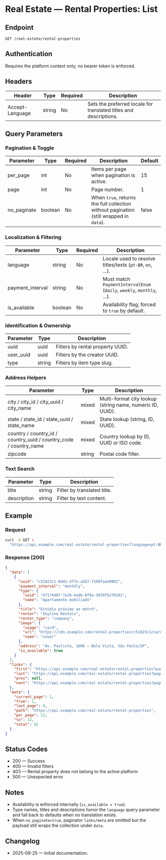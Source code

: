 # Real Estate — Rental Properties: List

## Endpoint

```
GET /real-estate/rental-properties
```

## Authentication

Requires the platform context only; no bearer token is enforced.

## Headers

| Header          | Type   | Required | Description |
| --------------- | ------ | -------- | ----------- |
| Accept-Language | string | No       | Sets the preferred locale for translated titles and descriptions. |

## Query Parameters

### Pagination & Toggle

| Parameter   | Type    | Required | Description | Default |
| ----------- | ------- | -------- | ----------- | ------- |
| per_page    | int     | No       | Items per page when pagination is active. | 15 |
| page        | int     | No       | Page number. | 1 |
| no_paginate | boolean | No       | When `true`, returns the full collection without pagination (still wrapped in `data`). | false |

### Localization & Filtering

| Parameter        | Type   | Required | Description |
| ---------------- | ------ | -------- | ----------- |
| language         | string | No       | Locale used to resolve titles/texts (`pt-BR`, `en`, ...). |
| payment_interval | string | No       | Must match `PaymentIntervalEnum` (`daily`, `weekly`, `monthly`, ...). |
| is_available     | boolean| No       | Availability flag; forced to `true` by default. |

### Identification & Ownership

| Parameter | Type | Description |
| --------- | ---- | ----------- |
| uuid      | uuid | Filters by rental property UUID. |
| user_uuid | uuid | Filters by the creator UUID. |
| type      | string | Filters by item type slug. |

### Address Helpers

| Parameter    | Type   | Description |
| ------------ | ------ | ----------- |
| city / city_id / city_uuid / city_name | mixed | Multi-format city lookup (string name, numeric ID, UUID). |
| state / state_id / state_uuid / state_name | mixed | State lookup (string, ID, UUID). |
| country / country_id / country_uuid / country_code / country_name | mixed | Country lookup by ID, UUID or ISO code. |
| zipcode      | string | Postal code filter. |

### Text Search

| Parameter   | Type   | Description |
| ----------- | ------ | ----------- |
| title       | string | Filter by translated title. |
| description | string | Filter by text content. |

## Example

### Request

```bash
curl -X GET \
  "https://api.example.com/real-estate/rental-properties?language=pt-BR&per_page=12"
```

### Response (200)

```json
{
  "data": [
    {
      "uuid": "c51823c1-8d41-477e-a3b7-7108faae0001",
      "payment_interval": "monthly",
      "type": {
        "uuid": "b7174d07-7e28-4a9b-8f9a-36f0f5270101",
        "name": "Apartamento mobiliado"
      },
      "title": "Estúdio próximo ao metrô",
      "renter": "Skyline Rentals",
      "renter_type": "company",
      "image": {
        "usage": "card",
        "url": "https://cdn.example.com/rental-properties/c51823c1/card.jpg",
        "name": "cover"
      },
      "address": "Av. Paulista, 1000 — Bela Vista, São Paulo/SP",
      "is_available": true
    }
  ],
  "links": {
    "first": "https://api.example.com/real-estate/rental-properties?page=1",
    "last": "https://api.example.com/real-estate/rental-properties?page=8",
    "prev": null,
    "next": "https://api.example.com/real-estate/rental-properties?page=2"
  },
  "meta": {
    "current_page": 1,
    "from": 1,
    "last_page": 8,
    "path": "https://api.example.com/real-estate/rental-properties",
    "per_page": 12,
    "to": 12,
    "total": 92
  }
}
```

## Status Codes

- 200 — Success
- 400 — Invalid filters
- 403 — Rental property does not belong to the active platform
- 500 — Unexpected error

## Notes

- Availability is enforced internally (`is_available = true`).
- Type names, titles and descriptions honor the `language` query parameter and fall back to defaults when no translation exists.
- When `no_paginate=true`, paginator `links/meta` are omitted but the payload still wraps the collection under `data`.

## Changelog

- 2025-09-25 — Initial documentation.
